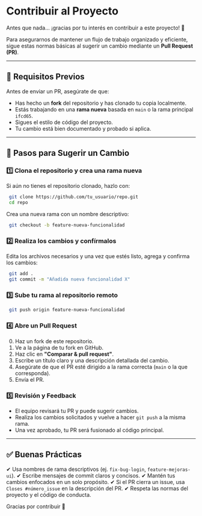 # Contribuir al Proyecto

Antes que nada... ¡gracias por tu interés en contribuir a este proyecto! 🎉

Para asegurarnos de mantener un flujo de trabajo organizado y eficiente, 
sigue estas normas básicas al sugerir un cambio mediante un **Pull Request (PR)**.

---

## 📌 Requisitos Previos

Antes de enviar un PR, asegúrate de que:

- Has hecho un **fork** del repositorio y has clonado tu copia localmente.
- Estás trabajando en una **rama nueva** basada en `main` o la rama principal `ifcd65`.
- Sigues el estilo de código del proyecto.
- Tu cambio está bien documentado y probado si aplica.

---

## 🚀 Pasos para Sugerir un Cambio

### 1️⃣ Clona el repositorio y crea una rama nueva

Si aún no tienes el repositorio clonado, hazlo con:
```bash
 git clone https://github.com/tu_usuario/repo.git
 cd repo
```

Crea una nueva rama con un nombre descriptivo:
```bash
 git checkout -b feature-nueva-funcionalidad
```

### 2️⃣ Realiza los cambios y confírmalos

Edita los archivos necesarios y una vez que estés listo, agrega y confirma los cambios:

```bash
 git add .
 git commit -m "Añadida nueva funcionalidad X"
```

### 3️⃣ Sube tu rama al repositorio remoto

```bash
 git push origin feature-nueva-funcionalidad
```

### 4️⃣ Abre un Pull Request

0. Haz un fork de este repositorio.
1. Ve a la página de tu fork en GitHub.
2. Haz clic en **"Comparar & pull request"**.
3. Escribe un título claro y una descripción detallada del cambio.
4. Asegúrate de que el PR esté dirigido a la rama correcta (`main` o la que corresponda).
5. Envía el PR.

### 5️⃣ Revisión y Feedback

- El equipo revisará tu PR y puede sugerir cambios.
- Realiza los cambios solicitados y vuelve a hacer `git push` a la misma rama.
- Una vez aprobado, tu PR será fusionado al código principal.

---

## ✅ Buenas Prácticas

✔ Usa nombres de rama descriptivos (ej. `fix-bug-login`, `feature-mejoras-ui`).
✔ Escribe mensajes de commit claros y concisos.
✔ Mantén tus cambios enfocados en un solo propósito.
✔ Si el PR cierra un issue, usa `Closes #número_issue` en la descripción del PR.
✔ Respeta las normas del proyecto y el código de conducta.

Gracias por contribuir 🎉
